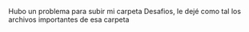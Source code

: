 Hubo un problema para subir mi carpeta Desafios, le dejé como tal los archivos importantes de esa carpeta
